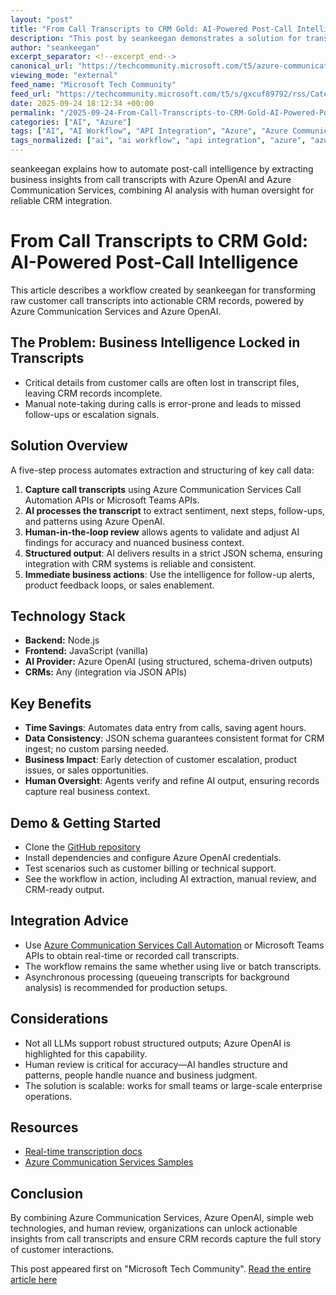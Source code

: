 ```yaml
---
layout: "post"
title: "From Call Transcripts to CRM Gold: AI-Powered Post-Call Intelligence"
description: "This post by seankeegan demonstrates a solution for transforming raw customer call transcripts into actionable CRM data using Azure Communication Services, Azure OpenAI, and a Node.js backend. The approach features AI-powered extraction, human-in-the-loop review, and schema-driven outputs for seamless integration. Technologies, workflows, and integration tips are explained clearly."
author: "seankeegan"
excerpt_separator: <!--excerpt_end-->
canonical_url: "https://techcommunity.microsoft.com/t5/azure-communication-services/from-call-transcripts-to-crm-gold-ai-powered-post-call/ba-p/4456337"
viewing_mode: "external"
feed_name: "Microsoft Tech Community"
feed_url: "https://techcommunity.microsoft.com/t5/s/gxcuf89792/rss/Category?category.id=Azure"
date: 2025-09-24 18:12:34 +00:00
permalink: "/2025-09-24-From-Call-Transcripts-to-CRM-Gold-AI-Powered-Post-Call-Intelligence.html"
categories: ["AI", "Azure"]
tags: ["AI", "AI Workflow", "API Integration", "Azure", "Azure Communication Services", "Azure OpenAI", "Business Intelligence", "Call Transcripts", "Community", "CRM Integration", "Human in The Loop", "JavaScript", "JSON Schema", "Microsoft Teams", "Node.js", "Post Call Analysis", "Sentiment Analysis", "Structured Output"]
tags_normalized: ["ai", "ai workflow", "api integration", "azure", "azure communication services", "azure openai", "business intelligence", "call transcripts", "community", "crm integration", "human in the loop", "javascript", "json schema", "microsoft teams", "nodedotjs", "post call analysis", "sentiment analysis", "structured output"]
---
```


seankeegan explains how to automate post-call intelligence by extracting business insights from call transcripts with Azure OpenAI and Azure Communication Services, combining AI analysis with human oversight for reliable CRM integration.<!--excerpt_end-->

# From Call Transcripts to CRM Gold: AI-Powered Post-Call Intelligence

This article describes a workflow created by seankeegan for transforming raw customer call transcripts into actionable CRM records, powered by Azure Communication Services and Azure OpenAI.

## The Problem: Business Intelligence Locked in Transcripts

- Critical details from customer calls are often lost in transcript files, leaving CRM records incomplete.
- Manual note-taking during calls is error-prone and leads to missed follow-ups or escalation signals.

## Solution Overview

A five-step process automates extraction and structuring of key call data:

1. **Capture call transcripts** using Azure Communication Services Call Automation APIs or Microsoft Teams APIs.
2. **AI processes the transcript** to extract sentiment, next steps, follow-ups, and patterns using Azure OpenAI.
3. **Human-in-the-loop review** allows agents to validate and adjust AI findings for accuracy and nuanced business context.
4. **Structured output**: AI delivers results in a strict JSON schema, ensuring integration with CRM systems is reliable and consistent.
5. **Immediate business actions**: Use the intelligence for follow-up alerts, product feedback loops, or sales enablement.

## Technology Stack

- **Backend:** Node.js
- **Frontend:** JavaScript (vanilla)
- **AI Provider:** Azure OpenAI (using structured, schema-driven outputs)
- **CRMs:** Any (integration via JSON APIs)

## Key Benefits

- **Time Savings**: Automates data entry from calls, saving agent hours.
- **Data Consistency**: JSON schema guarantees consistent format for CRM ingest; no custom parsing needed.
- **Business Impact**: Early detection of customer escalation, product issues, or sales opportunities.
- **Human Oversight**: Agents verify and refine AI output, ensuring records capture real business context.

## Demo & Getting Started

- Clone the [GitHub repository](https://github.com/seanryankeegan/post-call-intelligence)
- Install dependencies and configure Azure OpenAI credentials.
- Test scenarios such as customer billing or technical support.
- See the workflow in action, including AI extraction, manual review, and CRM-ready output.

## Integration Advice

- Use [Azure Communication Services Call Automation](https://learn.microsoft.com/en-us/azure/communication-services/how-tos/call-automation/real-time-transcription-tutorial?pivots=programming-language-javascript) or Microsoft Teams APIs to obtain real-time or recorded call transcripts.
- The workflow remains the same whether using live or batch transcripts.
- Asynchronous processing (queueing transcripts for background analysis) is recommended for production setups.

## Considerations

- Not all LLMs support robust structured outputs; Azure OpenAI is highlighted for this capability.
- Human review is critical for accuracy—AI handles structure and patterns, people handle nuance and business judgment.
- The solution is scalable: works for small teams or large-scale enterprise operations.

## Resources

- [Real-time transcription docs](https://learn.microsoft.com/en-us/azure/communication-services/how-tos/call-automation/real-time-transcription-tutorial?pivots=programming-language-javascript)
- [Azure Communication Services Samples](https://github.com/Azure-Samples)

## Conclusion

By combining Azure Communication Services, Azure OpenAI, simple web technologies, and human review, organizations can unlock actionable insights from call transcripts and ensure CRM records capture the full story of customer interactions.

This post appeared first on "Microsoft Tech Community". [Read the entire article here](https://techcommunity.microsoft.com/t5/azure-communication-services/from-call-transcripts-to-crm-gold-ai-powered-post-call/ba-p/4456337)
